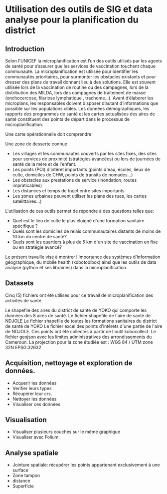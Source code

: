 # Utilisation des outils de SIG et data analyse pour la planification du district

## Introduction
Selon l'UNICEF la microplanification est l’un des outils utilisés par les agents de santé pour s’assurer que les services de vaccination touchent chaque communauté. La microplanification est utilisée pour identifier les communautés prioritaires, pour surmonter les obstacles existants et pour dresser des plans de travail donnant lieu à des solutions.
Elle est souvent utilisée lors de la vaccination de routine ou des campagnes, lors de la distribution des MILDA, lors des campagnes de traitement de masse (onchocercose, filariose lymphatique , trachome...).
Avant d’élaborer les microplans, les responsables doivent disposer d’autant d’informations que possible sur les populations cibles. Les données démographiques, les rapports des programmes de santé et les cartes actualisées des aires de santé constituent des points de départ dans le processus de microplanification.

Une carte opérationnelle doit comprendre:

Une zone de desserte connue
- Les villages et les communautés couverts par les sites fixes, des sites pour services de proximité (stratégies avancées) ou lors de journées de santé de la mère et de l'enfant.
- Les points (POI) d'intêret importants (points d'eau, écoles, lieux de culte, domiciles de CHW, points de transits de nomades...)
- Les obstacles aux prestations de service (inondation, routes impraticables)
- Les distances et temps de trajet entre sites importants
- Les zones urbaines peuvent utiliser les plans des rues, les cartes satelittaires...)

L'utilisation de ces outils permet de répondre à des questions telles que:

- Quel est le lieu de culte le plus éloigné d'une formation sanitaire spécifique ?
- Quels sont les domiciles de relais communautaires distants de moins de 10 km du centre de santé?
- Quels sont les quartiers à plus de 5 km d'un site de vaccination en fixe ou en stratégie avancé?

Le présent travaille vise à montrer l'importance des systèmes d'information géographique, du mobile health (kobotoolbox) ainsi que les outils de data analyse (python et ses librairies) dans la microplanification.

## Datasets
Cinq (5) fichiers ont été utilisés pour ce travail de microplanification des activités de santé.

Le shapefile des aires du district de santé de YOKO qui comporte les données des 8 aires de santé.
Le fichier shapefile de l'aire de santé de NDJOLE
Le fichier shapefile de toutes les formations sanitaires du district de santé de YOKO
Le fichier excel des points d'intêrets d'une partie de l'aire de NDJOLE. Ces points ont été collectés à partir de l'outil kobocollect.
Le fichier geojson avec les limites administratives des arrondissements du Cameroun.
La projection pour la zone étudiée est : WGS 84 / UTM zone 32N EPSG:32632

## Acquisition, nettoyage et exploration de données.
- Acquerir les données
- Verifier leurs types
- Récupérer leur crs.
- Nettoyer les données
- Visualiser ces données

## Visualisation
- Visualiser plusieurs couches sur le même graphique
- Visualiser avec Folium

## Analyse spatiale
- Jointure spatiale: récupérer les points appartenant exclusivement à une surface
- Zone tampon
- distance
- Superficie
